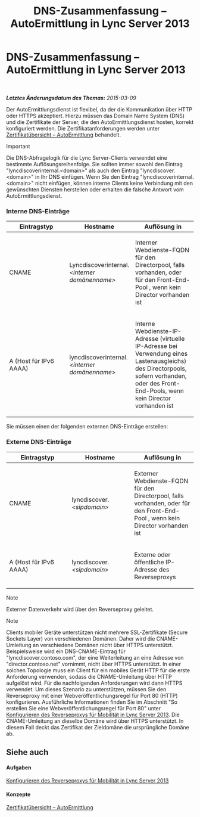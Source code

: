 ﻿---
title: DNS-Zusammenfassung – AutoErmittlung in Lync Server 2013
TOCTitle: DNS-Zusammenfassung – AutoErmittlung in Lync Server 2013
ms:assetid: b336a2ae-0e58-4b74-b606-aedbbd411587
ms:mtpsurl: https://technet.microsoft.com/de-de/library/JJ945644(v=OCS.15)
ms:contentKeyID: 52056416
ms.date: 05/19/2016
mtps_version: v=OCS.15
ms.translationtype: HT
---

# DNS-Zusammenfassung – AutoErmittlung in Lync Server 2013

 

_**Letztes Änderungsdatum des Themas:** 2015-03-09_

Der AutoErmittlungsdienst ist flexibel, da der die Kommunikation über HTTP oder HTTPS akzeptiert. Hierzu müssen das Domain Name System (DNS) und die Zertifikate der Server, die den AutoErmittlungsdienst hosten, korrekt konfiguriert werden. Die Zertifikatanforderungen werden unter [Zertifikatübersicht – AutoErmittlung](lync-server-2013-certificate-summary-autodiscover.md) behandelt.


> [!IMPORTANT]
> Die DNS-Abfragelogik für die Lync Server-Clients verwendet eine bestimmte Auflösungsreihenfolge. Sie sollten immer sowohl den Eintrag "lyncdiscoverinternal.&lt;domain&gt;" als auch den Eintrag "lyncdiscover.&lt;domain&gt;" in Ihr DNS einfügen. Wenn Sie den Eintrag "lyncdiscoverinternal.&lt;domain&gt;" nicht einfügen, können interne Clients keine Verbindung mit den gewünschten Diensten herstellen oder erhalten die falsche Antwort vom AutoErmittlungsdienst.



### Interne DNS-Einträge

<table>
<colgroup>
<col style="width: 33%" />
<col style="width: 33%" />
<col style="width: 33%" />
</colgroup>
<thead>
<tr class="header">
<th>Eintragstyp</th>
<th>Hostname</th>
<th>Auflösung in</th>
</tr>
</thead>
<tbody>
<tr class="odd">
<td><p>CNAME</p></td>
<td><p>Lyncdiscoverinternal.<em>&lt;interner domänenname&gt;</em></p></td>
<td><p>Interner Webdienste-FQDN für den Directorpool, falls vorhanden, oder für den Front-End-Pool , wenn kein Director vorhanden ist</p></td>
</tr>
<tr class="even">
<td><p>A (Host für IPv6 AAAA)</p></td>
<td><p>lyncdiscoverinternal.<em>&lt;interner domänenname&gt;</em></p></td>
<td><p>Interne Webdienste-IP-Adresse (virtuelle IP-Adresse bei Verwendung eines Lastenausgleichs) des Directorpools, sofern vorhanden, oder des Front-End-Pools, wenn kein Director vorhanden ist</p></td>
</tr>
</tbody>
</table>


Sie müssen einen der folgenden externen DNS-Einträge erstellen:

### Externe DNS-Einträge

<table>
<colgroup>
<col style="width: 33%" />
<col style="width: 33%" />
<col style="width: 33%" />
</colgroup>
<thead>
<tr class="header">
<th>Eintragstyp</th>
<th>Hostname</th>
<th>Auflösung in</th>
</tr>
</thead>
<tbody>
<tr class="odd">
<td><p>CNAME</p></td>
<td><p>lyncdiscover. <em>&lt;sipdomain&gt;</em></p></td>
<td><p>Externer Webdienste-FQDN für den Directorpool, falls vorhanden, oder für den Front-End-Pool , wenn kein Director vorhanden ist</p></td>
</tr>
<tr class="even">
<td><p>A (Host für IPv6 AAAA)</p></td>
<td><p>lyncdiscover. <em>&lt;sipdomain&gt;</em></p></td>
<td><p>Externe oder öffentliche IP-Adresse des Reverseproxys</p></td>
</tr>
</tbody>
</table>



> [!NOTE]
> Externer Datenverkehr wird über den Reverseproxy geleitet.




> [!NOTE]
> Clients mobiler Geräte unterstützen nicht mehrere SSL-Zertifikate (Secure Sockets Layer) von verschiedenen Domänen. Daher wird die CNAME-Umleitung an verschiedene Domänen nicht über HTTPS unterstützt. Beispielsweise wird ein DNS-CNAME-Eintrag für "lyncdiscover.contoso.com", der eine Weiterleitung an eine Adresse von "director.contoso.net" vornimmt, nicht über HTTPS unterstützt. In einer solchen Topologie muss ein Client für ein mobiles Gerät HTTP für die erste Anforderung verwenden, sodass die CNAME-Umleitung über HTTP aufgelöst wird. Für die nachfolgenden Anforderungen wird dann HTTPS verwendet. Um dieses Szenario zu unterstützen, müssen Sie den Reverseproxy mit einer Webveröffentlichungsregel für Port&nbsp;80 (HTTP) konfigurieren. Ausführliche Informationen finden Sie im Abschnitt "So erstellen Sie eine Webveröffentlichungsregel für Port 80" unter <A href="lync-server-2013-configuring-the-reverse-proxy-for-mobility.md">Konfigurieren des Reverseproxys für Mobilität in Lync Server 2013</A>. Die CNAME-Umleitung an dieselbe Domäne wird über HTTPS unterstützt. In diesem Fall deckt das Zertifikat der Zieldomäne die ursprüngliche Domäne ab.



## Siehe auch

#### Aufgaben

[Konfigurieren des Reverseproxys für Mobilität in Lync Server 2013](lync-server-2013-configuring-the-reverse-proxy-for-mobility.md)  

#### Konzepte

[Zertifikatübersicht – AutoErmittlung](lync-server-2013-certificate-summary-autodiscover.md)

